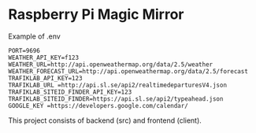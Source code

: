 # Raspberry Pi Magic Mirror

Example of .env
```
PORT=9696
WEATHER_API_KEY=f123
WEATHER_URL=http://api.openweathermap.org/data/2.5/weather
WEATHER_FORECAST_URL=http://api.openweathermap.org/data/2.5/forecast
TRAFIKLAB_API_KEY=123
TRAFIKLAB_URL =http://api.sl.se/api2/realtimedeparturesV4.json
TRAFIKLAB_SITEID_FINDER_API_KEY=123
TRAFIKLAB_SITEID_FINDER=https://api.sl.se/api2/typeahead.json
GOOGLE_KEY =https://developers.google.com/calendar/
```

This project consists of backend (src) and frontend (client).